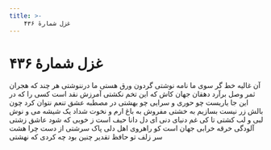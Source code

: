 ```yaml
---
title: >-
    غزل شمارهٔ ۴۳۶
---
```

# غزل شمارهٔ ۴۳۶

آن غالیه خط گر سوی ما نامه نوشتی
گردون ورق هستی ما درننوشتی
هر چند که هجران ثمر وصل برآرد
دهقان جهان کاش که این تخم نکشتی
آمرزش نقد است کسی را که در این جا
یاریست چو حوری و سرایی چو بهشتی
در مصطبه عشق تنعم نتوان کرد
چون بالش زر نیست بسازیم به خشتی
مفروش به باغ ارم و نخوت شداد
یک شیشه می و نوش لبی و لب کشتی
تا کی غم دنیای دنی ای دل دانا
حیف است ز خوبی که شود عاشق زشتی
آلودگی خرقه خرابی جهان است
کو راهروی اهل دلی پاک سرشتی
از دست چرا هشت سر زلف تو حافظ
تقدیر چنین بود چه کردی که نهشتی
